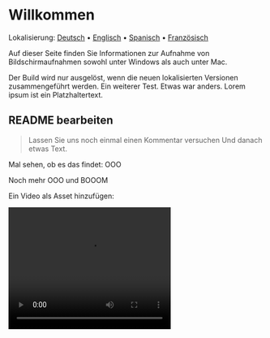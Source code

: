 # Willkommen
Lokalisierung: [Deutsch](https://ewildingli.github.io/Global-Instructor-Guidelines/DE/) • [Englisch](https://ewildingli.github.io/Global-Instructor-Guidelines/) • [Spanisch](https://ewildingli.github.io/Global-Instructor-Guidelines/ES/) • [Französisch](https://ewildingli.github.io/Global-Instructor-Guidelines/FR/)

Auf dieser Seite finden Sie Informationen zur Aufnahme von Bildschirmaufnahmen sowohl unter Windows als auch unter Mac.

Der Build wird nur ausgelöst, wenn die neuen lokalisierten Versionen zusammengeführt werden.
Ein weiterer Test. Etwas war anders.
Lorem ipsum ist ein Platzhaltertext.

## README bearbeiten

> Lassen Sie uns noch einmal einen Kommentar versuchen
Und danach etwas Text.

Mal sehen, ob es das findet: OOO

Noch mehr OOO und BOOOM

Ein Video als Asset hinzufügen:

<video width="320" height="240" controls><source src="https://github.com/user-attachments/assets/be74703f-6879-45a5-ac12-fa11a221ed79" type="video/mp4">Ihr Browser unterstützt das Video-Tag nicht.</video>